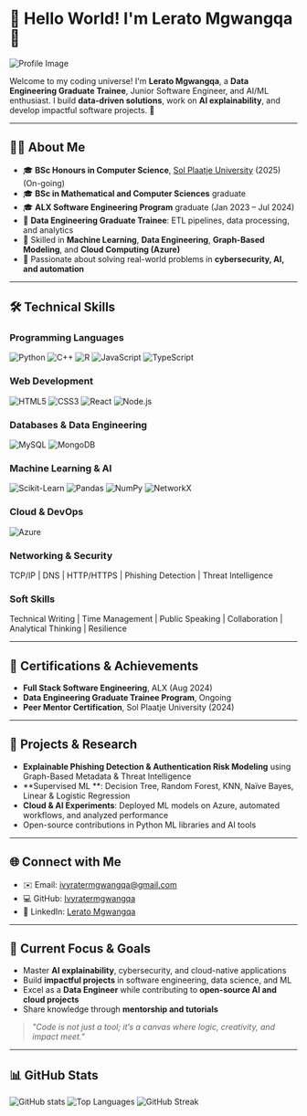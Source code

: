 # 🚀 Hello World! I'm Lerato Mgwangqa 🌟

![Profile Image](https://images.unsplash.com/photo-1530272423606-173cf40846e3?q=80&w=2073&auto=format&fit=crop&ixlib=rb-4.0.3&ixid=M3wxMjA3fDB8MHxwaG90by1wYWdlfHx8fGVufDB8fHx8fA%3D%3D)

Welcome to my coding universe! I'm **Lerato Mgwangqa**, a **Data Engineering Graduate Trainee**, Junior Software Engineer, and AI/ML enthusiast. I build **data-driven solutions**, work on **AI explainability**, and develop impactful software projects. 🌈

---

## 👩‍💻 About Me
- 🎓 **BSc Honours in Computer Science**, [Sol Plaatje University](https://www.spu.ac.za/) (2025) (On-going) 
- 🎓 **BSc in Mathematical and Computer Sciences** graduate  
- 🎓 **ALX Software Engineering Program** graduate (Jan 2023 – Jul 2024)  
- 🏢 **Data Engineering Graduate Trainee**: ETL pipelines, data processing, and analytics  
- 🧠 Skilled in **Machine Learning**, **Data Engineering**, **Graph-Based Modeling**, and **Cloud Computing (Azure)**  
- 🌟 Passionate about solving real-world problems in **cybersecurity, AI, and automation**

---

## 🛠️ Technical Skills

### Programming Languages
![Python](https://img.shields.io/badge/Python-3776AB?style=for-the-badge&logo=python&logoColor=white)
![C++](https://img.shields.io/badge/C%2B%2B-00599C?style=for-the-badge&logo=c%2B%2B&logoColor=white)
![R](https://img.shields.io/badge/R-276DC3?style=for-the-badge&logo=r&logoColor=white)
![JavaScript](https://img.shields.io/badge/JavaScript-F7DF1E?style=for-the-badge&logo=javascript&logoColor=black)
![TypeScript](https://img.shields.io/badge/TypeScript-3178C6?style=for-the-badge&logo=typescript&logoColor=white) 

### Web Development
![HTML5](https://img.shields.io/badge/HTML5-E34F26?style=for-the-badge&logo=html5&logoColor=white)
![CSS3](https://img.shields.io/badge/CSS3-1572B6?style=for-the-badge&logo=css3&logoColor=white)
![React](https://img.shields.io/badge/React-20232A?style=for-the-badge&logo=react&logoColor=61DAFB)
![Node.js](https://img.shields.io/badge/Node.js-339933?style=for-the-badge&logo=nodedotjs&logoColor=white)

### Databases & Data Engineering
![MySQL](https://img.shields.io/badge/MySQL-4479A1?style=for-the-badge&logo=mysql&logoColor=white)
![MongoDB](https://img.shields.io/badge/MongoDB-47A248?style=for-the-badge&logo=mongodb&logoColor=white)

### Machine Learning & AI
![Scikit-Learn](https://img.shields.io/badge/Scikit--Learn-F7931E?style=for-the-badge&logo=scikitlearn&logoColor=white)
![Pandas](https://img.shields.io/badge/Pandas-150458?style=for-the-badge&logo=pandas&logoColor=white)
![NumPy](https://img.shields.io/badge/NumPy-013243?style=for-the-badge&logo=numpy&logoColor=white)
![NetworkX](https://img.shields.io/badge/NetworkX-FF6600?style=for-the-badge)  

### Cloud & DevOps
![Azure](https://img.shields.io/badge/Microsoft_Azure-0078D4?style=for-the-badge&logo=microsoft-azure&logoColor=white) 

### Networking & Security
TCP/IP | DNS | HTTP/HTTPS | Phishing Detection | Threat Intelligence  

### Soft Skills
Technical Writing | Time Management | Public Speaking | Collaboration | Analytical Thinking | Resilience

---

## 🌟 Certifications & Achievements
- **Full Stack Software Engineering**, ALX (Aug 2024)  
- **Data Engineering Graduate Trainee Program**, Ongoing  
- **Peer Mentor Certification**, Sol Plaatje University (2024)

---

## 📂 Projects & Research
- **Explainable Phishing Detection & Authentication Risk Modeling** using Graph-Based Metadata & Threat Intelligence  
- **Supervised ML **: Decision Tree, Random Forest, KNN, Naïve Bayes, Linear & Logistic Regression  
- **Cloud & AI Experiments**: Deployed ML models on Azure, automated workflows, and analyzed performance  
- Open-source contributions in Python ML libraries and AI tools  

---

## 🌐 Connect with Me
- ✉️ Email: ivyratermgwangqa@gmail.com  
- 💻 GitHub: [Ivyratermgwangqa](https://github.com/Ivyratermgwangqa)  
- 🔗 LinkedIn: [Lerato Mgwangqa](https://www.linkedin.com/in/lerato-mgwangqa-941344238)  

---

## 🚀 Current Focus & Goals
- Master **AI explainability**, cybersecurity, and cloud-native applications  
- Build **impactful projects** in software engineering, data science, and ML  
- Excel as a **Data Engineer** while contributing to **open-source AI and cloud projects**  
- Share knowledge through **mentorship and tutorials**

> _"Code is not just a tool; it’s a canvas where logic, creativity, and impact meet."_  

---

## 📊 GitHub Stats
![GitHub stats](https://github-readme-stats.vercel.app/api?username=Ivyratermgwangqa&show_icons=true&theme=dark&count_private=true)
![Top Languages](https://github-readme-stats.vercel.app/api/top-langs/?username=Ivyratermgwangqa&layout=compact&theme=dark)
![GitHub Streak](https://github-readme-streak-stats.herokuapp.com/?user=Ivyratermgwangqa&theme=dark)
